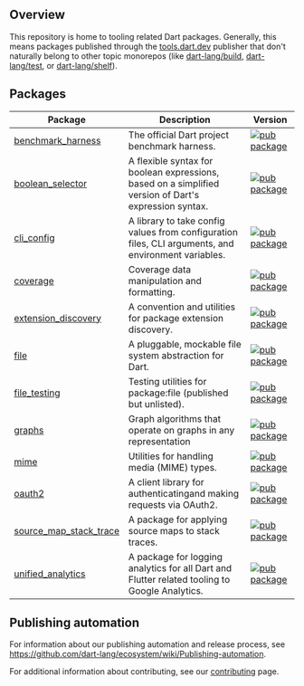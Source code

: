 <!-- [![Dart CI](https://github.com/dart-lang/tools/actions/workflows/dart.yml/badge.svg)](https://github.com/dart-lang/tools/actions/workflows/dart.yml) -->

## Overview

This repository is home to tooling related Dart packages. Generally, this means
packages published through the
[tools.dart.dev](https://pub.dev/publishers/tools.dart.dev) publisher that
don't naturally belong to other topic monorepos (like
[dart-lang/build](https://github.com/dart-lang/build),
[dart-lang/test](https://github.com/dart-lang/test), or
[dart-lang/shelf](https://github.com/dart-lang/shelf)).

## Packages

| Package | Description | Version |
| --- | --- | --- |
| [benchmark_harness](pkgs/benchmark_harness/) | The official Dart project benchmark harness. | [![pub package](https://img.shields.io/pub/v/benchmark_harness.svg)](https://pub.dev/packages/benchmark_harness) |
| [boolean_selector](pkgs/boolean_selector/) | A flexible syntax for boolean expressions, based on a simplified version of Dart's expression syntax. | [![pub package](https://img.shields.io/pub/v/boolean_selector.svg)](https://pub.dev/packages/boolean_selector) |
| [cli_config](pkgs/cli_config/) | A library to take config values from configuration files, CLI arguments, and environment variables. | [![pub package](https://img.shields.io/pub/v/cli_config.svg)](https://pub.dev/packages/cli_config) |
| [coverage](pkgs/coverage/) | Coverage data manipulation and formatting. | [![pub package](https://img.shields.io/pub/v/coverage.svg)](https://pub.dev/packages/coverage) |
| [extension_discovery](pkgs/extension_discovery/) | A convention and utilities for package extension discovery. | [![pub package](https://img.shields.io/pub/v/extension_discovery.svg)](https://pub.dev/packages/extension_discovery) |
| [file](pkgs/file/) | A pluggable, mockable file system abstraction for Dart. | [![pub package](https://img.shields.io/pub/v/file.svg)](https://pub.dev/packages/file) |
| [file_testing](pkgs/file_testing/) | Testing utilities for package:file (published but unlisted). | [![pub package](https://img.shields.io/pub/v/file_testing.svg)](https://pub.dev/packages/file_testing) |
| [graphs](pkgs/graphs/) | Graph algorithms that operate on graphs in any representation | [![pub package](https://img.shields.io/pub/v/graphs.svg)](https://pub.dev/packages/graphs) |
| [mime](pkgs/mime/) | Utilities for handling media (MIME) types. | [![pub package](https://img.shields.io/pub/v/mime.svg)](https://pub.dev/packages/mime) |
| [oauth2](pkgs/oauth2/) | A client library for authenticatingand making requests via OAuth2. | [![pub package](https://img.shields.io/pub/v/oauth2.svg)](https://pub.dev/packages/oauth2) |
| [source_map_stack_trace](pkgs/source_map_stack_trace/) | A package for applying source maps to stack traces. | [![pub package](https://img.shields.io/pub/v/source_map_stack_trace.svg)](https://pub.dev/packages/source_map_stack_trace) |
| [unified_analytics](pkgs/unified_analytics/) | A package for logging analytics for all Dart and Flutter related tooling to Google Analytics. | [![pub package](https://img.shields.io/pub/v/unified_analytics.svg)](https://pub.dev/packages/unified_analytics) |

## Publishing automation

For information about our publishing automation and release process, see
https://github.com/dart-lang/ecosystem/wiki/Publishing-automation.

For additional information about contributing, see our
[contributing](CONTRIBUTING.md) page.
